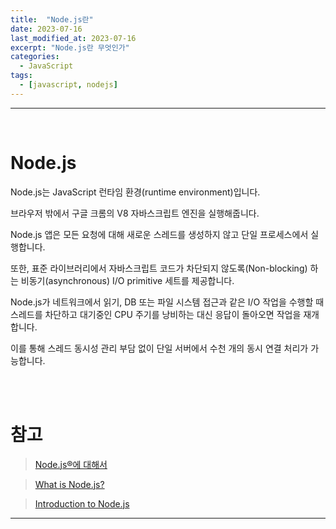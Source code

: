 ```yaml
---
title:  "Node.js란"
date: 2023-07-16
last_modified_at: 2023-07-16
excerpt: "Node.js란 무엇인가"
categories:
  - JavaScript
tags:
  - [javascript, nodejs]
---
```


---

<br>

# Node.js

Node.js는 JavaScript 런타임 환경(runtime environment)입니다.

브라우저 밖에서 구글 크롬의 V8 자바스크립트 엔진을 실행해줍니다.

Node.js 앱은 모든 요청에 대해 새로운 스레드를 생성하지 않고 단일 프로세스에서 실행합니다.

또한, 표준 라이브러리에서 자바스크립트 코드가 차단되지 않도록(Non-blocking) 하는 비동기(asynchronous) I/O primitive 세트를 제공합니다.

Node.js가 네트워크에서 읽기, DB 또는 파일 시스템 접근과 같은 I/O 작업을 수행할 때 스레드를 차단하고 대기중인 CPU 주기를 낭비하는 대신 응답이 돌아오면 작업을 재개합니다.

이를 통해 스레드 동시성 관리 부담 없이 단일 서버에서 수천 개의 동시 연결 처리가 가능합니다.

<br>
<br>

# 참고

> [Node.js®에 대해서](https://nodejs.org/ko/about)

> [What is Node.js?](https://www.w3schools.com/nodejs/nodejs_intro.asp)

> [Introduction to Node.js](https://nodejs.dev/en/learn/)

---
